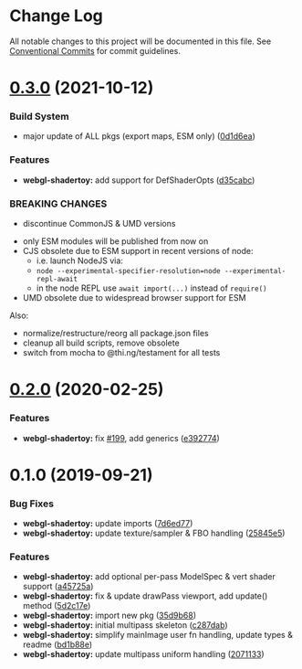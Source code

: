 # Change Log

All notable changes to this project will be documented in this file.
See [Conventional Commits](https://conventionalcommits.org) for commit guidelines.

# [0.3.0](https://github.com/thi-ng/umbrella/compare/@thi.ng/webgl-shadertoy@0.2.91...@thi.ng/webgl-shadertoy@0.3.0) (2021-10-12)


### Build System

* major update of ALL pkgs (export maps, ESM only) ([0d1d6ea](https://github.com/thi-ng/umbrella/commit/0d1d6ea9fab2a645d6c5f2bf2591459b939c09b6))


### Features

* **webgl-shadertoy:** add support for DefShaderOpts ([d35cabc](https://github.com/thi-ng/umbrella/commit/d35cabc3805b6c0c710778c21a45e6f13a477b7f))


### BREAKING CHANGES

* discontinue CommonJS & UMD versions

- only ESM modules will be published from now on
- CJS obsolete due to ESM support in recent versions of node:
  - i.e. launch NodeJS via:
  - `node --experimental-specifier-resolution=node --experimental-repl-await`
  - in the node REPL use `await import(...)` instead of `require()`
- UMD obsolete due to widespread browser support for ESM

Also:
- normalize/restructure/reorg all package.json files
- cleanup all build scripts, remove obsolete
- switch from mocha to @thi.ng/testament for all tests






#  [0.2.0](https://github.com/thi-ng/umbrella/compare/@thi.ng/webgl-shadertoy@0.1.4...@thi.ng/webgl-shadertoy@0.2.0) (2020-02-25) 

###  Features 

- **webgl-shadertoy:** fix [#199](https://github.com/thi-ng/umbrella/issues/199), add generics ([e392774](https://github.com/thi-ng/umbrella/commit/e392774945e4d29f145dba2fd17f99919b2c5fd5)) 

#  0.1.0 (2019-09-21) 

###  Bug Fixes 

- **webgl-shadertoy:** update imports ([7d6ed77](https://github.com/thi-ng/umbrella/commit/7d6ed77)) 
- **webgl-shadertoy:** update texture/sampler & FBO handling ([25845e5](https://github.com/thi-ng/umbrella/commit/25845e5)) 

###  Features 

- **webgl-shadertoy:** add optional per-pass ModelSpec & vert shader support ([a45725a](https://github.com/thi-ng/umbrella/commit/a45725a)) 
- **webgl-shadertoy:** fix & update drawPass viewport, add update() method ([5d2c17e](https://github.com/thi-ng/umbrella/commit/5d2c17e)) 
- **webgl-shadertoy:** import new pkg ([35d9b68](https://github.com/thi-ng/umbrella/commit/35d9b68)) 
- **webgl-shadertoy:** initial multipass skeleton ([c287dab](https://github.com/thi-ng/umbrella/commit/c287dab)) 
- **webgl-shadertoy:** simplify mainImage user fn handling, update types & readme ([bd1b88e](https://github.com/thi-ng/umbrella/commit/bd1b88e)) 
- **webgl-shadertoy:** update multipass uniform handling ([2071133](https://github.com/thi-ng/umbrella/commit/2071133))
